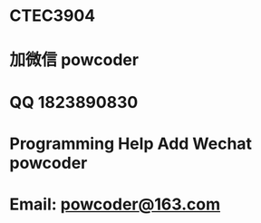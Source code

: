 # CTEC3904
# 加微信 powcoder

# QQ 1823890830

# Programming Help Add Wechat powcoder

# Email: powcoder@163.com

